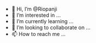 - 👋 Hi, I’m @Riopanji
- 👀 I’m interested in ...
- 🌱 I’m currently learning ...
- 💞️ I’m looking to collaborate on ...
- 📫 How to reach me ...

<!---
Riopanji/Riopanji is a ✨ special ✨ repository because its `README.md` (this file) appears on your GitHub profile.
You can click the Preview link to take a look at your changes.
--->
